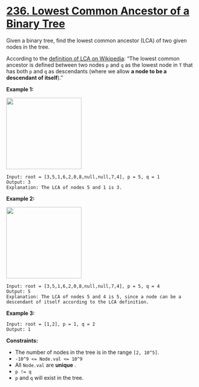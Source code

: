 # [236. Lowest Common Ancestor of a Binary Tree](https://leetcode.com/problems/lowest-common-ancestor-of-a-binary-tree/description/)

Given a binary tree, find the lowest common ancestor (LCA) of two given nodes in the tree.

According to the <a href="https://en.wikipedia.org/wiki/Lowest_common_ancestor" target="_blank">definition of LCA on Wikipedia</a>: “The lowest common ancestor is defined between two nodes `p` and `q` as the lowest node in `T` that has both `p` and `q` as descendants (where we allow <b>a node to be a descendant of itself</b>).”

**Example 1:** 

<img alt="" src="https://assets.leetcode.com/uploads/2018/12/14/binarytree.png" style="width: 200px; height: 190px;">

```
Input: root = [3,5,1,6,2,0,8,null,null,7,4], p = 5, q = 1
Output: 3
Explanation: The LCA of nodes 5 and 1 is 3.
```

**Example 2:** 

<img alt="" src="https://assets.leetcode.com/uploads/2018/12/14/binarytree.png" style="width: 200px; height: 190px;">

```
Input: root = [3,5,1,6,2,0,8,null,null,7,4], p = 5, q = 4
Output: 5
Explanation: The LCA of nodes 5 and 4 is 5, since a node can be a descendant of itself according to the LCA definition.
```

**Example 3:** 

```
Input: root = [1,2], p = 1, q = 2
Output: 1
```

**Constraints:** 

- The number of nodes in the tree is in the range `[2, 10^5]`.
- `-10^9 <= Node.val <= 10^9`
- All `Node.val` are **unique** .
- `p != q`
- `p` and `q` will exist in the tree.